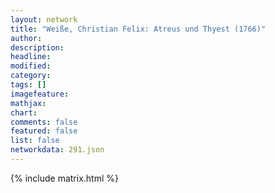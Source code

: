 ```yaml
---
layout: network
title: "Weiße, Christian Felix: Atreus und Thyest (1766)"
author:
description:
headline:
modified:
category:
tags: []
imagefeature: 
mathjax: 
chart: 
comments: false
featured: false
list: false
networkdata: 291.json
---
```

{% include matrix.html %}
